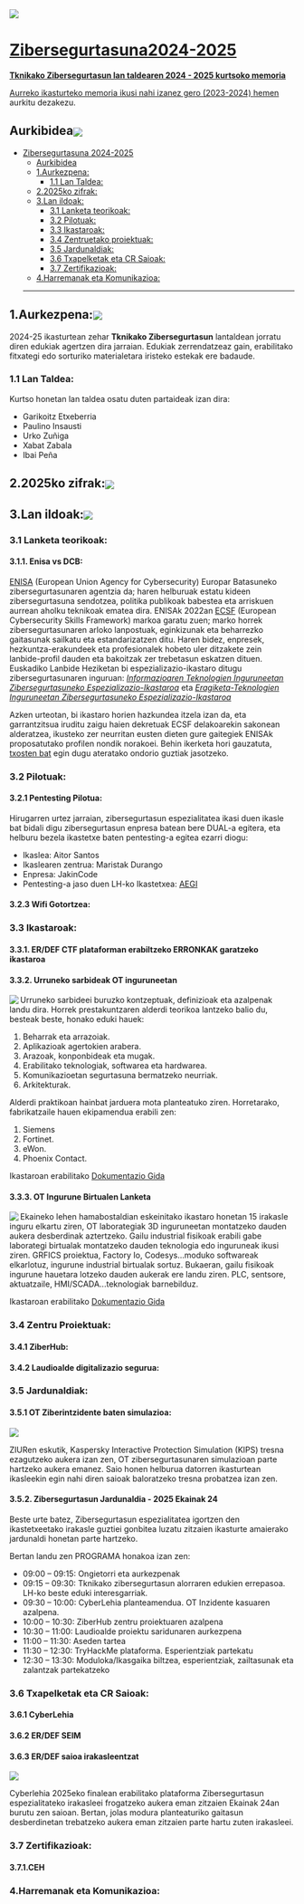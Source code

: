 <img align="center" src="img/kabezera2025.jpg">
<p align="right"> <a href="https://github.com/Tknika/Zibersegurtasuna2024-2025/blob/main/README.md"</a></p>

  # Zibersegurtasuna2024-2025
**Tknikako Zibersegurtasun lan taldearen 2024 - 2025 kurtsoko memoria** 

Aurreko ikasturteko memoria ikusi nahi izanez gero (2023-2024) [hemen](https://github.com/Tknika/Zibersegurtasuna2023-2024) aurkitu dezakezu.
## Aurkibidea<img align="center" src="img/lerroa.png">

- [Zibersegurtasuna 2024-2025](#zibersegurtasuna-2024-2025)
  - [Aurkibidea](#aurkibidea)
  - [1.Aurkezpena:](#1aurkezpena)
    - [1.1 Lan Taldea:](#11-lan-taldea)
  - [2.2025ko zifrak:](#22025ko-zifrak)
  - [3.Lan ildoak:](#3lan-ildoak)
    - [3.1 Lanketa teorikoak:](#31-lanketa-teorikoak)
    - [3.2 Pilotuak:](#32-pilotuak)
    - [3.3 Ikastaroak:](#33-ikastaroak)
    - [3.4 Zentruetako proiektuak:](#34-zentru-proiektuak)
    - [3.5 Jardunaldiak:](#35-jardunaldiak)
    - [3.6 Txapelketak eta CR Saioak:](#36-txapelketak-eta-cr-saioak)
    - [3.7 Zertifikazioak:](#37-zertifikazioak)
  - [4.Harremanak eta Komunikazioa:](#4harremanak-eta-komunikazioa)
  ----------------------------------------------------------------------------------------------------------
## 1.Aurkezpena:<img align="center" src="img/lerroa.png">
2024-25 ikasturtean zehar **Tknikako Zibersegurtasun** lantaldean jorratu diren edukiak agertzen dira jarraian. Edukiak zerrendatzeaz gain, erabilitako fitxategi edo sorturiko materialetara iristeko estekak ere badaude. 
### 1.1 Lan Taldea:
Kurtso honetan lan taldea osatu duten partaideak izan dira:

   - Garikoitz Etxeberria 
   - Paulino Insausti
   - Urko Zuñiga
   - Xabat Zabala
   - Ibai Peña

## 2.2025ko zifrak:<img align="center" src="img/lerroa.png">
## 3.Lan ildoak:<img align="center" src="img/lerroa.png">

### 3.1 Lanketa teorikoak:

#### 3.1.1. Enisa vs DCB:
[ENISA](https://www.enisa.europa.eu/) (European Union Agency for Cybersecurity) Europar Batasuneko zibersegurtasunaren agentzia da; haren helburuak estatu kideen zibersegurtasuna sendotzea, politika publikoak babestea eta arriskuen aurrean aholku teknikoak ematea dira. ENISAk 2022an  [ECSF](https://www.enisa.europa.eu/publications/european-cybersecurity-skills-framework-role-profiles) (European Cybersecurity Skills Framework) markoa garatu zuen; marko horrek zibersegurtasunaren arloko lanpostuak, eginkizunak eta beharrezko gaitasunak sailkatu eta estandarizatzen ditu. Haren bidez, enpresek, hezkuntza-erakundeek eta profesionalek hobeto uler ditzakete zein lanbide-profil dauden eta bakoitzak zer trebetasun eskatzen dituen. Euskadiko Lanbide Heziketan bi espezializazio-ikastaro ditugu zibersegurtasunaren inguruan: [*Informazioaren Teknologien Inguruneetan Zibersegurtasuneko Espezializazio-Ikastaroa*](https://ivac-eei.eus/eu/lanbide-arloak/informatika-eta-komunikazioak-ifc/espezializazioak/informazioaren-teknologien-inguruneetan-zibersegurtasuneko-espezializazio-ikastaroa.html) eta [*Eragiketa-Teknologien Inguruneetan Zibersegurtasuneko Espezializazio-Ikastaroa*](https://ivac-eei.eus/eu/lanbide-arloak/elektrizitatea-eta-elektronika-ele/espezializazioak/eragiketa-teknologien-inguruneetan-zibersegurtasuneko-espezializazio-ikastaroa.html) 

Azken urteotan, bi ikastaro horien hazkundea itzela izan da, eta garrantzitsua iruditu zaigu haien dekretuak ECSF delakoarekin sakonean alderatzea, ikusteko zer neurritan eusten dieten gure gaitegiek ENISAk proposatutako profilen nondik norakoei. Behin ikerketa hori gauzatuta, [txosten bat](lanketa_teorikoa/enisa_txostena) egin dugu ateratako ondorio guztiak jasotzeko. 

### 3.2 Pilotuak:

#### 3.2.1 Pentesting Pilotua:
Hirugarren urtez jarraian, zibersegurtasun espezialitatea ikasi duen ikasle bat bidali digu zibersegurtasun enpresa batean bere DUAL-a egitera, eta helburu bezela ikastetxe baten pentesting-a egitea ezarri diogu:

- Ikaslea: Aitor Santos
- Ikaslearen zentrua: Maristak Durango
- Enpresa: JakinCode
- Pentesting-a jaso duen LH-ko Ikastetxea: [AEGI](https://eagi.eus/)


#### 3.2.3 Wifi Gotortzea:

### 3.3 Ikastaroak:

#### 3.3.1. ER/DEF CTF plataforman erabiltzeko ERRONKAK garatzeko ikastaroa

#### 3.3.2. Urruneko sarbideak OT inguruneetan 
<img align="left" src="img/urruneko.png">

Urruneko sarbideei buruzko kontzeptuak, definizioak eta azalpenak landu dira. Horrek prestakuntzaren alderdi teorikoa lantzeko balio du, besteak beste, honako eduki hauek:

1. Beharrak eta arrazoiak.
2. Aplikazioak agertokien arabera.
3. Arazoak, konponbideak eta mugak.
4. Erabilitako teknologiak, softwarea eta hardwarea.
5. Komunikazioetan segurtasuna bermatzeko neurriak.
6. Arkitekturak.

Alderdi praktikoan hainbat jarduera mota planteatuko ziren. Horretarako, fabrikatzaile hauen ekipamendua erabili zen:


1. Siemens
2. Fortinet.
3. eWon.
4. Phoenix Contact.

Ikastaroan erabilitako [Dokumentazio Gida](docs/Presentación_OT.pdf)

#### 3.3.3. OT Ingurune Birtualen Lanketa
<img align="left" src="img/OT_3D.jpg">
Ekaineko lehen hamabostaldian eskeinitako ikastaro honetan 15 irakasle inguru elkartu ziren, OT laborategiak 3D inguruneetan montatzeko dauden aukera desberdinak aztertzeko.
Gailu industrial fisikoak erabili gabe laborategi birtualak montatzeko dauden teknologia edo inguruneak ikusi ziren. GRFICS proiektua, Factory Io, Codesys...moduko softwareak elkarlotuz, ingurune industrial birtualak sortuz. Bukaeran, gailu fisikoak ingurune hauetara lotzeko dauden aukerak ere landu ziren. PLC, sentsore, aktuatzaile, HMI/SCADA...teknologiak barnebilduz.

Ikastaroan erabilitako [Dokumentazio Gida](ikastaroak/OT_3D_LabBirtualak)

### 3.4 Zentru Proiektuak:

#### 3.4.1 ZiberHub:

#### 3.4.2 Laudioalde digitalizazio segurua:

### 3.5 Jardunaldiak:

#### 3.5.1 OT Ziberintzidente baten simulazioa:
<img align="center" src="img/kaspersky.jpg">

ZIURen eskutik, Kaspersky Interactive Protection Simulation (KIPS) tresna ezagutzeko aukera izan zen, OT zibersegurtasunaren simulazioan parte hartzeko aukera emanez. Saio honen helburua datorren ikasturtean ikasleekin egin nahi diren saioak baloratzeko tresna probatzea izan zen.


#### 3.5.2. Zibersegurtasun Jardunaldia - 2025 Ekainak 24

Beste urte batez, Zibersegurtasun espezialitatea igortzen den ikastetxeetako irakasle guztiei gonbitea luzatu zitzaien ikasturte amaierako jardunaldi honetan parte hartzeko. 

Bertan landu zen PROGRAMA honakoa izan zen:

  - 09:00 – 09:15: Ongietorri eta aurkezpenak
  - 09:15 – 09:30: Tknikako zibersegurtasun alorraren edukien errepasoa. LH-ko beste eduki interesgarriak.
  - 09:30 – 10:00: CyberLehia planteamendua. OT Inzidente kasuaren azalpena.
  - 10:00 – 10:30: ZiberHub zentru proiektuaren azalpena
  - 10:30 – 11:00: Laudioalde proiektu saridunaren aurkezpena
  - 11:00 – 11:30: Aseden tartea
  - 11:30 – 12:30: TryHackMe plataforma. Esperientziak partekatu
  - 12:30 – 13:30: Moduloka/Ikasgaika biltzea, esperientziak, zailtasunak eta zalantzak partekatzeko

### 3.6 Txapelketak eta CR Saioak:

#### 3.6.1 CyberLehia

#### 3.6.2 ER/DEF SEIM

#### 3.6.3 ER/DEF saioa irakasleentzat
<img align="center" src="img/ERDEF_irakasleak.jpg">

Cyberlehia 2025eko finalean erabilitako plataforma Zibersegurtasun espezialitateko irakasleei frogatzeko aukera eman zitzaien Ekainak 24an burutu zen saioan. Bertan, jolas modura planteaturiko gaitasun desberdinetan trebatzeko aukera eman zitzaien parte hartu zuten irakasleei.

### 3.7 Zertifikazioak:

#### 3.7.1.CEH

### 4.Harremanak eta Komunikazioa:


